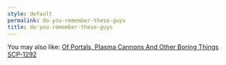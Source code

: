 ```yaml
---
style: default
permalink: do-you-remember-these-guys
title: do-you-remember-these-guys
---
```

You may also like:
[Of Portals,  Plasma Cannons And Other Boring Things](http://scp-wiki.net/of-portals-plasma-cannons-and-other-boring-things)
[SCP-1292](http://scp-wiki.net/scp-1292)
